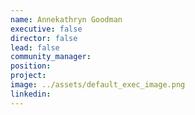 ```yaml
---
name: Annekathryn Goodman
executive: false
director: false
lead: false
community_manager:   
position:  
project:  
image: ../assets/default_exec_image.png
linkedin: 
---
```


